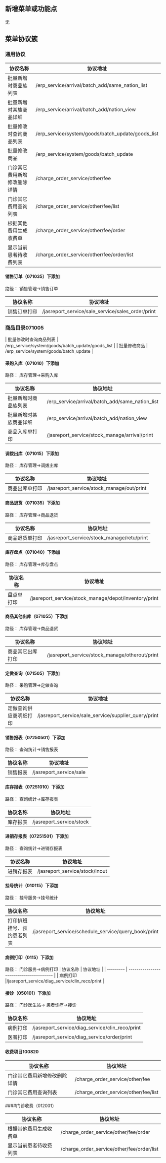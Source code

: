 ## 新增菜单或功能点

无



## 菜单协议簇

### 通用协议

| 协议名称      | 协议地址                 |
| --------- | -------------------- |
| 批量新增时商品族列表 | /erp_service/arrival/batch_add/same_nation_list |
| 批量新增时某族商品详细 | /erp_service/arrival/batch_add/nation_view |
|  批量修改时查询商品列表 | /erp_service/system/goods/batch_update/goods_list |
| 批量修改商品 | /erp_service/system/goods/batch_update |
| 门诊其它费用新增修改删除详情 |/charge_order_service/other/fee |
| 门诊其它费用查询列表 |/charge_order_service/other/fee/list |
| 根据其他费用生成收费单 |/charge_order_service/other/fee/order |
| 显示当前患者待收费列表 |/charge_order_service/other/fee/order/list |




#### 销售订单（071035）下添加
路径： 销售管理->销售订单

| 协议名称      | 协议地址                                     |
| --------- | ---------------------------------------- |
| 销售订单打印           | /jasreport_service/sale_service/sales_order/print |


### 商品目录071005
| 批量修改时查询商品列表 | /erp_service/system/goods/batch_update/goods_list  |
| 批量修改商品 | /erp_service/system/goods/batch_update |


#### 采购入库（071010）下添加
路径： 库存管理->采购入库

| 协议名称      | 协议地址                                     |
| --------- | ---------------------------------------- |
| 批量新增时商品族列表 | /erp_service/arrival/batch_add/same_nation_list |
| 批量新增时某族商品详细 | /erp_service/arrival/batch_add/nation_view |
| 商品入库单打印         | /jasreport_service/stock_manage/arrival/print  |

#### 调拨出库（071015）下添加
路径： 库存管理->调拨出库

| 协议名称      | 协议地址                                     |
| --------- | ---------------------------------------- |
| 商品出库单打印         | /jasreport_service/stock_manage/out/print |

#### 商品退货（071035）下添加
路径： 库存管理->商品退货

| 协议名称      | 协议地址                                     |
| --------- | ---------------------------------------- |
| 商品退货单打印         | /jasreport_service/stock_manage/retu/print |


#### 库存盘点（071040）下添加
路径： 库存管理->库存盘点

| 协议名称      | 协议地址                                     |
| --------- | ---------------------------------------- |
| 盘点单打印             |/jasreport_service/stock_manage/depot/inventory/print | |


#### 商品其他出库（071055）下添加
路径： 库存管理->商品退货

| 协议名称      | 协议地址                                     |
| --------- | ---------------------------------------- |
| 商品其它出库打印       | /jasreport_service/stock_manage/otherout/print |


#### 定做查询（071505）下添加
路径： 采购管理->定做查询

| 协议名称      | 协议地址                                     |
| --------- | ---------------------------------------- |
| 定做查询供应商明细打印 |/jasreport_service/sale_service/supplier_query/print |

#### 销售报表（07250501）下添加
路径： 查询统计->销售报表

| 协议名称      | 协议地址                                     |
| --------- | ---------------------------------------- |
| 销售报表 |/jasreport_service/sale |

#### 库存报表（07251010）下添加
路径： 查询统计->库存报表

| 协议名称      | 协议地址                                     |
| --------- | ---------------------------------------- |
| 库存报表 |/jasreport_service/stock |


#### 进销存报表（07251501）下添加
路径： 查询统计->进销存报表

| 协议名称      | 协议地址                                     |
| --------- | ---------------------------------------- |
| 进销存报表 |/jasreport_service/stock/inout |


#### 挂号统计（010115）下添加
路径： 挂号服务->挂号统计

| 协议名称      | 协议地址                                     |
| --------- | ---------------------------------------- |
| 打印排班挂号、预约患者列表     | /jasreport_service/schedule_service/query_book/print |

#### 病例打印（0115）下添加
路径： 门诊服务->病例打印
| 协议名称      | 协议地址                                     |
| --------- | ---------------------------------------- |
| 病例打印            |/jasreport_service/diag_service/clin_reco/print |

#### 接诊（050101）下添加
路径： 门诊医生站-> 患者诊疗->接诊

| 协议名称      | 协议地址                                     |
| --------- | ---------------------------------------- |
| 病例打印                       |/jasreport_service/diag_service/clin_reco/print |
| 医嘱打印                       |/jasreport_service/diag_service/order/print|



#### 收费项目100820

| 协议名称        | 协议地址                                     |
| ----------- | ---------------------------------------- |
|  门诊其它费用新增修改删除详情 |/charge_order_service/other/fee |
|  门诊其它费用查询列表 |/charge_order_service/other/fee/list |



####门诊收费（012001）

| 协议名称        | 协议地址                                     |
| ----------- | ---------------------------------------- |
|  根据其他费用生成收费单 |/charge_order_service/other/fee/order |
| 显示当前患者待收费列表 |/charge_order_service/other/fee/order/list |





